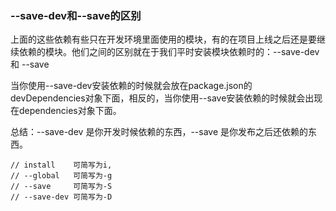 ### --save-dev和--save的区别

上面的这些依赖有些只在开发环境里面使用的模块，有的在项目上线之后还是要继续依赖的模块。他们之间的区别就在于我们平时安装模块依赖时的：--save-dev和 --save

当你使用--save-dev安装依赖的时候就会放在package.json的devDependencies对象下面，相反的，当你使用--save安装依赖的时候就会出现在dependencies对象下面。

总结：--save-dev 是你开发时候依赖的东西，--save 是你发布之后还依赖的东西。

```
// install    可简写为i,
// --global   可简写为-g
// --save     可简写为-S
// --save-dev 可简写为-D
```

